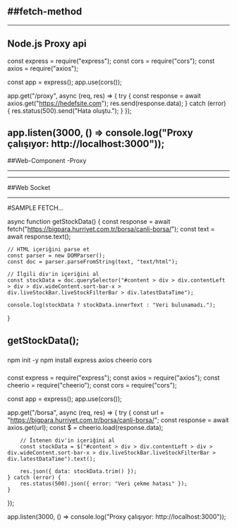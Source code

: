 ##fetch-method
------------------
<custom-data src="https://hedefsite.com"></custom-data>

<script>
class CustomData extends HTMLElement {
    constructor() {
        super();
        this.attachShadow({ mode: "open" });
    }

    connectedCallback() {
        const url = this.getAttribute("src");
        fetch(url)
            .then(response => response.text())
            .then(data => {
                const wrapper = document.createElement("div");
                wrapper.innerHTML = data;
                this.shadowRoot.appendChild(wrapper);
            })
            .catch(error => console.error("Veri çekme hatası:", error));
    }
}

customElements.define("custom-data", CustomData);
</script>
---------------

Node.js Proxy api
---------------------
const express = require("express");
const cors = require("cors");
const axios = require("axios");

const app = express();
app.use(cors());

app.get("/proxy", async (req, res) => {
    try {
        const response = await axios.get("https://hedefsite.com");
        res.send(response.data);
    } catch (error) {
        res.status(500).send("Hata oluştu.");
    }
});

app.listen(3000, () => console.log("Proxy çalışıyor: http://localhost:3000"));
--------------------------------


##Web-Component -Proxy

------------

<real-time-data url="http://localhost:3000/proxy"></real-time-data>

<script>
class RealTimeData extends HTMLElement {
    constructor() {
        super();
        this.attachShadow({ mode: "open" });
    }

    connectedCallback() {
        this.loadData();
        setInterval(() => this.loadData(), 5000); // 5 saniyede bir güncelle
    }

    async loadData() {
        const url = this.getAttribute("url");
        try {
            const response = await fetch(url);
            const data = await response.text();
            this.shadowRoot.innerHTML = `<div>${data}</div>`;
        } catch (error) {
            console.error("Veri alınamadı:", error);
        }
    }
}

customElements.define("real-time-data", RealTimeData);
</script>

----------------

##Web Socket 

<real-time-websocket url="wss://hedefsite.com/socket"></real-time-websocket>

<script>
class RealTimeWebSocket extends HTMLElement {
    constructor() {
        super();
        this.attachShadow({ mode: "open" });
        this.socket = null;
    }

    connectedCallback() {
        const url = this.getAttribute("url");
        this.socket = new WebSocket(url);

        this.socket.onmessage = (event) => {
            this.shadowRoot.innerHTML = `<div>${event.data}</div>`;
        };
    }

    disconnectedCallback() {
        if (this.socket) this.socket.close();
    }
}

customElements.define("real-time-websocket", RealTimeWebSocket);
</script>
------------------------------------------

#SAMPLE FETCH...

async function getStockData() {
    const response = await fetch("https://bigpara.hurriyet.com.tr/borsa/canli-borsa/");
    const text = await response.text();

    // HTML içeriğini parse et
    const parser = new DOMParser();
    const doc = parser.parseFromString(text, "text/html");

    // İlgili div'in içeriğini al
    const stockData = doc.querySelector("#content > div > div.contentLeft > div > div.wideContent.sort-bar-x > div.liveStockBar.liveStockFilterBar > div.latestDataTime");

    console.log(stockData ? stockData.innerText : "Veri bulunamadı.");
}

getStockData();
----------------------------------

### 
npm init -y
npm install express axios cheerio cors
####


###
const express = require("express");
const axios = require("axios");
const cheerio = require("cheerio");
const cors = require("cors");

const app = express();
app.use(cors());

app.get("/borsa", async (req, res) => {
    try {
        const url = "https://bigpara.hurriyet.com.tr/borsa/canli-borsa/";
        const response = await axios.get(url);
        const $ = cheerio.load(response.data);

        // İstenen div'in içeriğini al
        const stockData = $("#content > div > div.contentLeft > div > div.wideContent.sort-bar-x > div.liveStockBar.liveStockFilterBar > div.latestDataTime").text();

        res.json({ data: stockData.trim() });
    } catch (error) {
        res.status(500).json({ error: "Veri çekme hatası" });
    }
});

app.listen(3000, () => console.log("Proxy çalışıyor: http://localhost:3000"));


####
